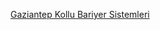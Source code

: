 <a href="https://www.imsanmetal.com/hizmet/kollu-bariyer-sistemleri/">Gaziantep Kollu Bariyer Sistemleri</a>
